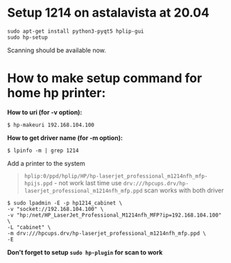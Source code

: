 # Setup 1214 on astalavista at 20.04

```
sudo apt-get install python3-pyqt5 hplip-gui
sudo hp-setup
```

Scanning should be available now.

# How to make setup command for home hp printer:

**How to uri (for -v option):**

```
$ hp-makeuri 192.168.104.100
```

**How to get driver name (for -m option):**
```
$ lpinfo -m | grep 1214
```

Add a printer to the system

> `hplip:0/ppd/hplip/HP/hp-laserjet_professional_m1214nfh_mfp-hpijs.ppd` - not work last time
> use `drv:///hpcups.drv/hp-laserjet_professional_m1214nfh_mfp.ppd`
> scan works with both driver

```
$ sudo lpadmin -E -p hp1214_cabinet \
-v "socket://192.168.104.100" \
-v "hp:/net/HP_LaserJet_Professional_M1214nfh_MFP?ip=192.168.104.100" \
-L "cabinet" \
-m drv:///hpcups.drv/hp-laserjet_professional_m1214nfh_mfp.ppd \
-E
```

**Don't forget to setup `sudo hp-plugin` for scan to work**
